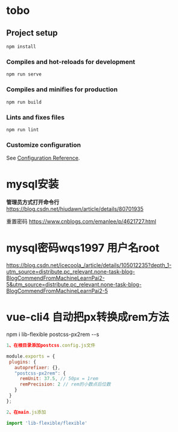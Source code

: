 # tobo

## Project setup
```
npm install
```

### Compiles and hot-reloads for development
```
npm run serve
```

### Compiles and minifies for production
```
npm run build
```

### Lints and fixes files
```
npm run lint
```

### Customize configuration
See [Configuration Reference](https://cli.vuejs.org/config/).




# mysql安装


**管理员方式打开命令行**
https://blog.csdn.net/hiudawn/article/details/80701935


重置密码
https://www.cnblogs.com/emanlee/p/4621727.html

# mysql密码wqs1997 用户名root
https://blog.csdn.net/icecoola_/article/details/105012235?depth_1-utm_source=distribute.pc_relevant.none-task-blog-BlogCommendFromMachineLearnPai2-5&utm_source=distribute.pc_relevant.none-task-blog-BlogCommendFromMachineLearnPai2-5


# vue-cli4 自动把px转换成rem方法

npm i lib-flexible postcss-px2rem --s

```js
1、在根目录添加postcss.config.js文件

module.exports = {
 plugins: {
   autoprefixer: {},
   "postcss-px2rem": {
     remUnit: 37.5, // 50px = 1rem
     remPrecision: 2 // rem的小数点后位数
   }
 }
};

2、在main.js添加

import 'lib-flexible/flexible'
```
